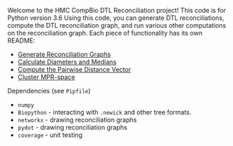 Welcome to the HMC CompBio DTL Reconciliation project! This code is for Python version 3.6
Using this code, you can generate DTL reconciliations, compute the DTL reconciliation graph, and run various other computations on the reconciliation graph. Each piece of functionality has its own README:

* [Generate Reconciliation Graphs](reconcile/README_graphs.md)
* [Calculate Diameters and Medians](reconcile/README_diameter.md)
* [Compute the Pairwise Distance Vector](histograms/README_pdv.md)
* [Cluster MPR-space](clustering/README_cluster.md)

Dependencies (see `Pipfile`)
* `numpy`
* `Biopython` - interacting with `.newick` and other tree formats.
* `networkx` - drawing reconciliation graphs
* `pydot` - drawing reconciliation graphs
* `coverage` - unit testing
